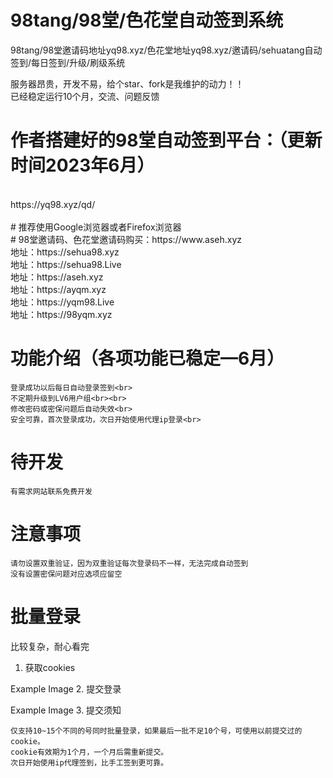 # 98tang/98堂/色花堂自动签到系统

98tang/98堂邀请码地址yq98.xyz/色花堂地址yq98.xyz/邀请码/sehuatang自动签到/每日签到/升级/刷级系统 <br>

服务器昂贵，开发不易，给个star、fork是我维护的动力！！<br>
已经稳定运行10个月，交流、问题反馈<br>
# 作者搭建好的98堂自动签到平台：（更新时间2023年6月）<br>
<br>
https://yq98.xyz/qd/<br>
<br>
# 推荐使用Google浏览器或者Firefox浏览器<br>
# 98堂邀请码、色花堂邀请码购买：https://www.aseh.xyz<br>
地址：https://sehua98.xyz<br>
地址：https://sehua98.Live<br>
地址：https://aseh.xyz<br>
地址：https://ayqm.xyz<br>
地址：https://yqm98.Live <br>
地址：https://98yqm.xyz<br>

# 功能介绍（各项功能已稳定—6月）<br>
    登录成功以后每日自动登录签到<br>
    不定期升级到LV6用户组<br><br>
    修改密码或密保问题后自动失效<br>
    安全可靠，首次登录成功，次日开始使用代理ip登录<br>

# 待开发<br>

    有需求网站联系免费开发

# 注意事项

    请勿设置双重验证，因为双重验证每次登录码不一样，无法完成自动签到
    没有设置密保问题对应选项应留空

# 批量登录

比较复杂，耐心看完
1. 获取cookies

Example Image
2. 提交登录

Example Image
3. 提交须知

    仅支持10~15个不同的号同时批量登录，如果最后一批不足10个号，可使用以前提交过的cookie。
    cookie有效期为1个月，一个月后需重新提交。
    次日开始使用ip代理签到，比手工签到更可靠。
